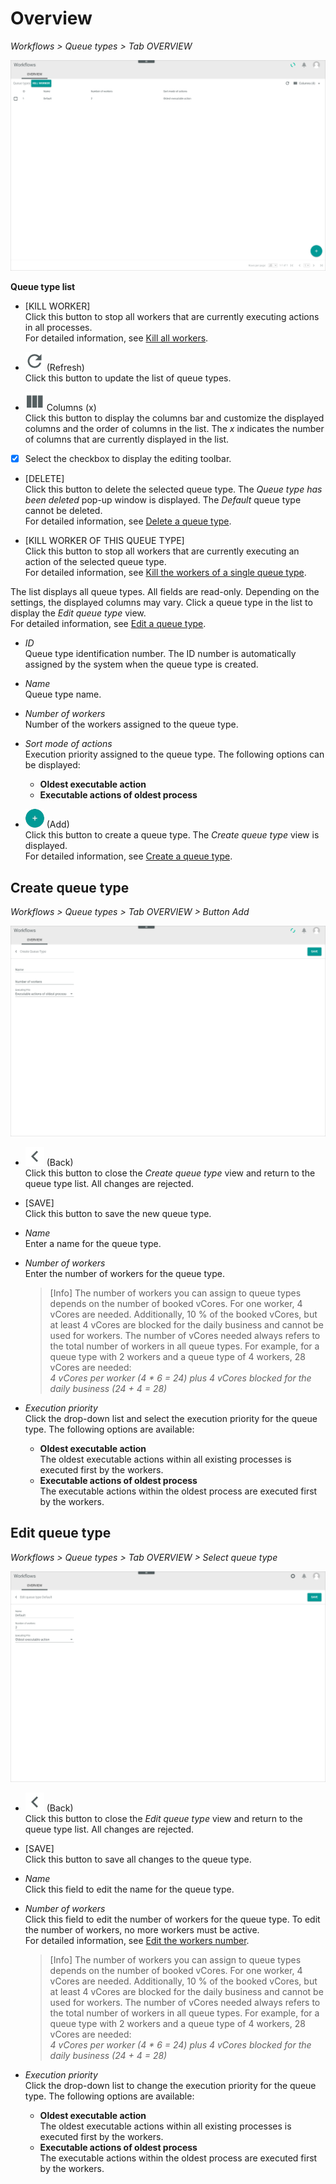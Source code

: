 # Overview

*Workflows > Queue types > Tab OVERVIEW*

![Queue types](../../Assets/Screenshots/ActindoWorkFlow/QueueTypes/Overview.png "[Queue types]")

**Queue type list**

- [KILL WORKER]   
  Click this button to stop all workers that are currently executing actions in all processes.   
  For detailed information, see [Kill all workers](../Integration/01_ConfigureQueueTypes.md#kill-all-workers).

- ![Refresh](../../Assets/Icons/Refresh01.png "[Refresh]") (Refresh)   
  Click this button to update the list of queue types.

- ![Columns](../../Assets/Icons/Columns.png "[Columns]") Columns (x)   
  Click this button to display the columns bar and customize the displayed columns and the order of columns in the list. The *x* indicates the number of columns that are currently displayed in the list.

- [x]      
  Select the checkbox to display the editing toolbar.

- [DELETE]   
  Click this button to delete the selected queue type. The *Queue type has been deleted* pop-up window is displayed. The *Default* queue type cannot be deleted.  
  For detailed information, see [Delete a queue type](../Integration/01_ConfigureQueueTypes.md#delete-a-queue-type).

- [KILL WORKER OF THIS QUEUE TYPE]   
  Click this button to stop all workers that are currently executing an action of the selected queue type.   
  For detailed information, see [Kill the workers of a single queue type](../Integration/01_ConfigureQueueTypes.md#kill-the-workers-of-a-single-queue-type).

The list displays all queue types. All fields are read-only. Depending on the settings, the displayed columns may vary. Click a queue type in the list to display the *Edit queue type* view.   
For detailed information, see [Edit a queue type](../Integration/01_ConfigureQueueTypes.md#edit-a-queue-type).

- *ID*   
  Queue type identification number. The ID number is automatically assigned by the system when the queue type is created.

- *Name*   
  Queue type name.  

- *Number of workers*   
  Number of the workers assigned to the queue type.

- *Sort mode of actions*   
  Execution priority assigned to the queue type. The following options can be displayed:   
  - **Oldest executable action**
  - **Executable actions of oldest process**


- ![Add](../../Assets/Icons/Plus01.png "[Add]") (Add)   
  Click this button to create a queue type. The *Create queue type* view is displayed.   
  For detailed information, see [Create a queue type](../Integration/01_ConfigureQueueTypes.md#create-a-queue-type).



## Create queue type

*Workflows > Queue types > Tab OVERVIEW > Button Add*

![Create queue type](../../Assets/Screenshots/ActindoWorkFlow/QueueTypes/CreateQueueType.png "[Create queue types]")

- ![Back](../../Assets/Icons/Back02.png "[Back]") (Back)   
  Click this button to close the *Create queue type* view and return to the queue type list. All changes are rejected.

- [SAVE]   
  Click this button to save the new queue type.

- *Name*   
  Enter a name for the queue type.  

- *Number of workers*   
  Enter the number of workers for the queue type.

  > [Info] The number of workers you can assign to queue types depends on the number of booked vCores. For one worker, 4 vCores are needed. Additionally, 10 % of the booked vCores, but at least 4 vCores are blocked for the daily business and cannot be used for workers. The number of vCores needed always refers to the total number of workers in all queue types. For example, for a queue type with 2 workers and a queue type of 4 workers, 28 vCores are needed:    
  *4 vCores per worker (4 * 6 = 24) plus 4 vCores blocked for the daily business (24 + 4 = 28)*

- *Execution priority*   
  Click the drop-down list and select the execution priority for the queue type. The following options are available:
  - **Oldest executable action**   
    The oldest executable actions within all existing processes is executed first by the workers.
  - **Executable actions of oldest process**   
    The executable actions within the oldest process are executed first by the workers.



## Edit queue type

*Workflows > Queue types > Tab OVERVIEW > Select queue type*

![Edit queue type](../../Assets/Screenshots/ActindoWorkFlow/QueueTypes/EditQueueType.png "[Edit queue types]")


- ![Back](../../Assets/Icons/Back02.png "[Back]") (Back)   
  Click this button to close the *Edit queue type* view and return to the queue type list. All changes are rejected.

- [SAVE]   
  Click this button to save all changes to the queue type.

- *Name*   
  Click this field to edit the name for the queue type.  

- *Number of workers*   
  Click this field to edit the number of workers for the queue type. To edit the number of workers, no more workers must be active.   
  For detailed information, see [Edit the workers number](../Integration/01_ConfigureQueueTypes.md#edit-the-workers-number).

  > [Info] The number of workers you can assign to queue types depends on the number of booked vCores. For one worker, 4 vCores are needed. Additionally, 10 % of the booked vCores, but at least 4 vCores are blocked for the daily business and cannot be used for workers. The number of vCores needed always refers to the total number of workers in all queue types. For example, for a queue type with 2 workers and a queue type of 4 workers, 28 vCores are needed:   
  *4 vCores per worker (4 * 6 = 24) plus 4 vCores blocked for the daily business (24 + 4 = 28)*

- *Execution priority*   
  Click the drop-down list to change the execution priority for the queue type. The following options are available:
  - **Oldest executable action**   
    The oldest executable actions within all existing processes is executed first by the workers.
  - **Executable actions of oldest process**   
    The executable actions within the oldest process are executed first by the workers.
